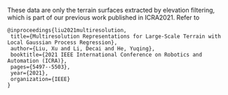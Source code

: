 These data are only the terrain surfaces extracted by elevation filtering, which is part of our previous work published in ICRA2021. Refer to
 ```
 @inproceedings{liu2021multiresolution,
  title={Multiresolution Representations for Large-Scale Terrain with Local Gaussian Process Regression},
  author={Liu, Xu and Li, Decai and He, Yuqing},
  booktitle={2021 IEEE International Conference on Robotics and Automation (ICRA)},
  pages={5497--5503},
  year={2021},
  organization={IEEE}
}
```
